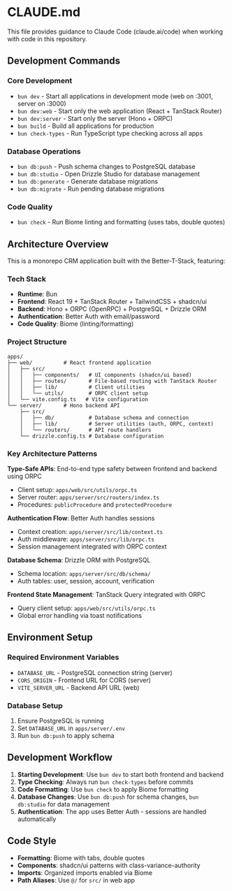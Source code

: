 # CLAUDE.md

This file provides guidance to Claude Code (claude.ai/code) when working with code in this repository.

## Development Commands

### Core Development
- `bun dev` - Start all applications in development mode (web on :3001, server on :3000)
- `bun dev:web` - Start only the web application (React + TanStack Router)
- `bun dev:server` - Start only the server (Hono + ORPC)
- `bun build` - Build all applications for production
- `bun check-types` - Run TypeScript type checking across all apps

### Database Operations
- `bun db:push` - Push schema changes to PostgreSQL database
- `bun db:studio` - Open Drizzle Studio for database management
- `bun db:generate` - Generate database migrations
- `bun db:migrate` - Run pending database migrations

### Code Quality
- `bun check` - Run Biome linting and formatting (uses tabs, double quotes)

## Architecture Overview

This is a monorepo CRM application built with the Better-T-Stack, featuring:

### Tech Stack
- **Runtime**: Bun
- **Frontend**: React 19 + TanStack Router + TailwindCSS + shadcn/ui
- **Backend**: Hono + ORPC (OpenRPC) + PostgreSQL + Drizzle ORM
- **Authentication**: Better Auth with email/password
- **Code Quality**: Biome (linting/formatting)

### Project Structure
```
apps/
├── web/          # React frontend application
│   ├── src/
│   │   ├── components/   # UI components (shadcn/ui based)
│   │   ├── routes/       # File-based routing with TanStack Router
│   │   ├── lib/          # Client utilities
│   │   └── utils/        # ORPC client setup
│   └── vite.config.ts   # Vite configuration
└── server/       # Hono backend API
    ├── src/
    │   ├── db/           # Database schema and connection
    │   ├── lib/          # Server utilities (auth, ORPC, context)
    │   └── routers/      # API route handlers
    └── drizzle.config.ts # Database configuration
```

### Key Architecture Patterns

**Type-Safe APIs**: End-to-end type safety between frontend and backend using ORPC
- Client setup: `apps/web/src/utils/orpc.ts`
- Server router: `apps/server/src/routers/index.ts`
- Procedures: `publicProcedure` and `protectedProcedure`

**Authentication Flow**: Better Auth handles sessions
- Context creation: `apps/server/src/lib/context.ts`
- Auth middleware: `apps/server/src/lib/orpc.ts`
- Session management integrated with ORPC context

**Database Schema**: Drizzle ORM with PostgreSQL
- Schema location: `apps/server/src/db/schema/`
- Auth tables: user, session, account, verification

**Frontend State Management**: TanStack Query integrated with ORPC
- Query client setup: `apps/web/src/utils/orpc.ts`
- Global error handling via toast notifications

## Environment Setup

### Required Environment Variables
- `DATABASE_URL` - PostgreSQL connection string (server)
- `CORS_ORIGIN` - Frontend URL for CORS (server)
- `VITE_SERVER_URL` - Backend API URL (web)

### Database Setup
1. Ensure PostgreSQL is running
2. Set `DATABASE_URL` in `apps/server/.env`
3. Run `bun db:push` to apply schema

## Development Workflow

1. **Starting Development**: Use `bun dev` to start both frontend and backend
2. **Type Checking**: Always run `bun check-types` before commits
3. **Code Formatting**: Use `bun check` to apply Biome formatting
4. **Database Changes**: Use `bun db:push` for schema changes, `bun db:studio` for data management
5. **Authentication**: The app uses Better Auth - sessions are handled automatically

## Code Style

- **Formatting**: Biome with tabs, double quotes
- **Components**: shadcn/ui patterns with class-variance-authority
- **Imports**: Organized imports enabled via Biome
- **Path Aliases**: Use `@/` for `src/` in web app
